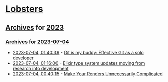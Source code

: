 # [Lobsters](../../../README.md)

## [Archives](../../index.md) for [2023](../index.md)

### [Archives](../../index.md) for [2023-07-04](index.md)

* [2023-07-04, 01:40:39](https://lobste.rs/s/2npnnw/git_is_my_buddy_effective_git_as_solo) - [Git is my buddy: Effective Git as a solo developer](https://mikkel.ca/blog/git-is-my-buddy-effective-solo-developer/)
* [2023-07-04, 01:16:00](https://lobste.rs/s/stacig/elixir_type_system_updates_moving_from) - [Elixir type system updates moving from research into development](https://elixir-lang.org/blog/2023/06/22/type-system-updates-research-dev/)
* [2023-07-04, 00:40:15](https://lobste.rs/s/tnvzoq/make_your_renders_unnecessarily) - [Make Your Renders Unnecessarily Complicated](https://youtu.be/YE9rEQAGpLw)

